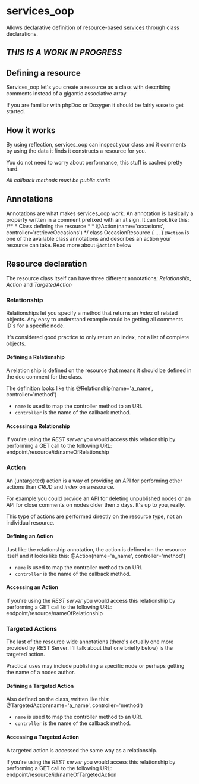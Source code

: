 services_oop
============
Allows declarative definition of resource-based [services](http://drupal.org/project/Services) through class declarations.

## *THIS IS A WORK IN PROGRESS* ##

Defining a resource
-------------------
Services_oop let's you create a resource as a class with describing comments instead of a gigantic associative array.

If you are familiar with phpDoc or Doxygen it should be fairly ease to get started.

How it works
------------
By using reflection, services_oop can inspect your class and it comments by using the data it finds it constructs a resource for you.

You do not need to worry about performance, this stuff is cached pretty hard.

*All callback methods must be public static*

Annotations
-----------
Annotations are what makes services_oop work. An annotation is basically a property written in a comment prefixed with an at sign. It can look like this:
    /**
     * Class defining the resource
     *
     * @Action(name='occasions', controller='retrieveOccasions')
     */
    class OccasionResource {
     ...
    }
`@Action` is one of the available class annotations and describes an action your resource can take. Read more about `@Action` below

Resource declaration
--------------------
The resource class itself can have three different annotations; *Relationship*, *Action* and *TargetedAction*

### Relationship ###
Relationships let you specify a method that returns an *index* of related objects. Any easy to understand example could be getting all comments ID's for a specific node.

It's considered good practice to only return an index, not a list of complete objects.

#### Defining a Relationship ####
A relation ship is defined on the resource that means it should be defined in the doc comment for the class.

The definition looks like this
   @Relationship(name='a_name', controller='method')
* `name` is used to map the controller method to an URI.
* `controller` is the name of the callback method.

#### Accessing a Relationship ####
If you're using the _REST server_ you would access this relationship by performing a GET call to the following URL:
   endpoint/resource/id/nameOfRelationship

### Action ###
An (untargeted) action is a way of providing an API for performing other actions than *CRUD* and *index* on a resource.

For example you could provide an API for deleting unpublished nodes or an API for close comments on nodes older then x days. It's up to you, really.

This type of actions are performed directly on the resource type, not an individual resource.

#### Defining an Action ####
Just like the relationship annotation, the action is defined on the resource itself and it looks like this:
   @Action(name='a_name', controller='method')
* `name` is used to map the controller method to an URI.
* `controller` is the name of the callback method.

#### Accessing an Action ####
If you're using the _REST server_ you would access this relationship by performing a GET call to the following URL:
   endpoint/resource/nameOfRelationship

### Targeted Actions ###
The last of the resource wide annotations (there's actually one more provided by REST Server. I'll talk about that one briefly below) is the targeted action.

Practical uses may include publishing a specific node or perhaps getting the name of a nodes author.

#### Defining a Targeted Action ####
Also defined on the class, written like this:
   @TargetedAction(name='a_name', controller='method')
* `name` is used to map the controller method to an URI.
* `controller` is the name of the callback method.

#### Accessing a Targeted Action ####
A targeted action is accessed the same way as a relationship.

If you're using the _REST server_ you would access this relationship by performing a GET call to the following URL:
   endpoint/resource/id/nameOfTargetedAction